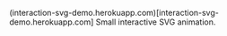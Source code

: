 (interaction-svg-demo.herokuapp.com)[interaction-svg-demo.herokuapp.com]
Small interactive SVG animation. 
